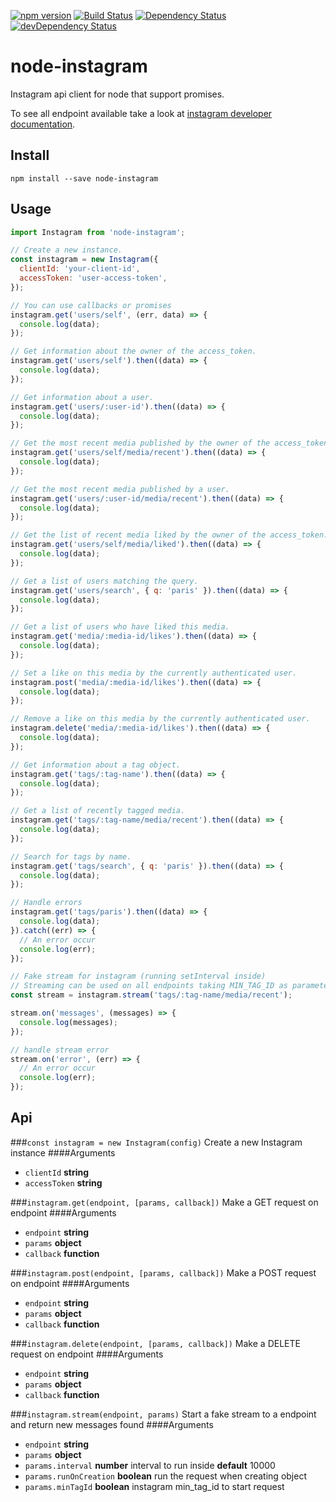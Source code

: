 [![npm version](https://badge.fury.io/js/node-instagram.svg)](https://badge.fury.io/js/node-instagram)
[![Build Status](https://travis-ci.org/pradel/node-instagram.svg?branch=master)](https://travis-ci.org/pradel/node-instagram)
[![Dependency Status](https://david-dm.org/pradel/node-instagram.svg)](https://david-dm.org/pradel/node-instagram)
[![devDependency Status](https://david-dm.org/pradel/node-instagram/dev-status.svg)](https://david-dm.org/pradel/node-instagram#info=devDependencies)

# node-instagram

Instagram api client for node that support promises.

To see all endpoint available take a look at [instagram developer documentation](https://www.instagram.com/developer/endpoints/).

## Install

`npm install --save node-instagram`

## Usage

```javascript
import Instagram from 'node-instagram';

// Create a new instance.
const instagram = new Instagram({
  clientId: 'your-client-id',
  accessToken: 'user-access-token',
});

// You can use callbacks or promises
instagram.get('users/self', (err, data) => {
  console.log(data);
});

// Get information about the owner of the access_token.
instagram.get('users/self').then((data) => {
  console.log(data);
});

// Get information about a user.
instagram.get('users/:user-id').then((data) => {
  console.log(data);
});

// Get the most recent media published by the owner of the access_token.
instagram.get('users/self/media/recent').then((data) => {
  console.log(data);
});

// Get the most recent media published by a user.
instagram.get('users/:user-id/media/recent').then((data) => {
  console.log(data);
});

// Get the list of recent media liked by the owner of the access_token.
instagram.get('users/self/media/liked').then((data) => {
  console.log(data);
});

// Get a list of users matching the query.
instagram.get('users/search', { q: 'paris' }).then((data) => {
  console.log(data);
});

// Get a list of users who have liked this media.
instagram.get('media/:media-id/likes').then((data) => {
  console.log(data);
});

// Set a like on this media by the currently authenticated user.
instagram.post('media/:media-id/likes').then((data) => {
  console.log(data);
});

// Remove a like on this media by the currently authenticated user.
instagram.delete('media/:media-id/likes').then((data) => {
  console.log(data);
});

// Get information about a tag object.
instagram.get('tags/:tag-name').then((data) => {
  console.log(data);
});

// Get a list of recently tagged media.
instagram.get('tags/:tag-name/media/recent').then((data) => {
  console.log(data);
});

// Search for tags by name.
instagram.get('tags/search', { q: 'paris' }).then((data) => {
  console.log(data);
});

// Handle errors
instagram.get('tags/paris').then((data) => {
  console.log(data);
}).catch((err) => {
  // An error occur
  console.log(err);
});

// Fake stream for instagram (running setInterval inside)
// Streaming can be used on all endpoints taking MIN_TAG_ID as parameter
const stream = instagram.stream('tags/:tag-name/media/recent');

stream.on('messages', (messages) => {
  console.log(messages);
});

// handle stream error
stream.on('error', (err) => {
  // An error occur
  console.log(err);
});

```

## Api

###`const instagram = new Instagram(config)`
Create a new Instagram instance
####Arguments
* `clientId` **string**
* `accessToken` **string**

###`instagram.get(endpoint, [params, callback])`
Make a GET request on endpoint
####Arguments
* `endpoint` **string**
* `params` **object**
* `callback` **function**

###`instagram.post(endpoint, [params, callback])`
Make a POST request on endpoint
####Arguments
* `endpoint` **string**
* `params` **object**
* `callback` **function**

###`instagram.delete(endpoint, [params, callback])`
Make a DELETE request on endpoint
####Arguments
* `endpoint` **string**
* `params` **object**
* `callback` **function**

###`instagram.stream(endpoint, params)`
Start a fake stream to a endpoint and return new messages found
####Arguments
* `endpoint` **string**
* `params` **object**
* `params.interval` **number** interval to run inside **default** 10000
* `params.runOnCreation` **boolean** run the request when creating object
* `params.minTagId` **boolean** instagram min_tag_id to start request
